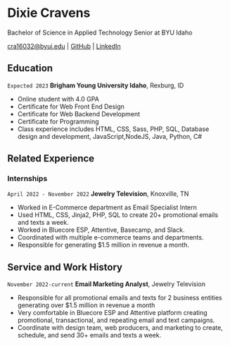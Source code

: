 # Dixie Cravens
Bachelor of Science in Applied Technology Senior at BYU Idaho

<div id="webaddress">
<a href="mailto:cra16032@byui.edu">cra16032@byui.edu</a>
| <a href="https://github.com/Cravens-Dixie">GitHub</a>
| <a href="https://www.linkedin.com/in/dixie-c-8234521b7/">LinkedIn</a>
</div>

<!-- https://www.monique.tech/the-art-of-markdown -->

## Education

`Expected 2023`
__Brigham Young University Idaho__, Rexburg, ID

- Online student with 4.0 GPA
- Certificate for Web Front End Design
- Certificate for Web Backend Development
- Certificate for Programming
- Class experience includes HTML, CSS, Sass, PHP, SQL, Database design and development, JavaScript,NodeJS, Java, Python, C# 

## Related Experience

### Internships

`April 2022 - November 2022`
__Jewelry Television__, Knoxville, TN

- Worked in E-Commerce department as Email Specialist Intern
- Used HTML, CSS, Jinja2, PHP, SQL to create 20+ promotional emails and texts a week.
- Worked in Bluecore ESP, Attentive, Basecamp, and Slack.
- Coordinated with multiple e-commerce teams and departments.
- Responsible for generating $1.5 million in revenue a month.


## Service and Work History

`November 2022-current`
__Email Marketing Analyst__, Jewelry Television
- Responsible for all promotional emails and texts for 2 business entities generating over $1.5 million in revenue a month
- Very comfortable in Bluecore ESP and Attentive platform creating promotional, transactional, and repeating email and text campaigns.
- Coordinate with design team, web producers, and marketing to create, schedule, and send 30+ emails and texts a week.




<!-- ### Footer

Last updated: December 2022 -->



